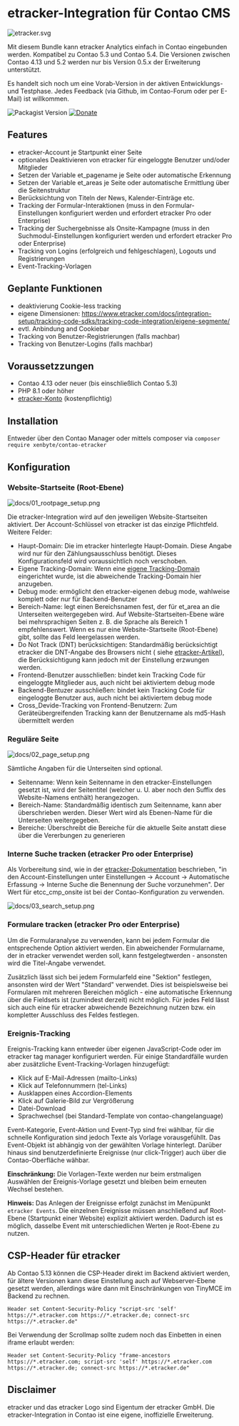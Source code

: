 # etracker-Integration für Contao CMS

![etracker.svg](etracker.svg)

Mit diesem Bundle kann etracker Analytics einfach in Contao eingebunden werden. Kompatibel zu Contao 5.3 und Contao 5.4.
Die Versionen zwischen Contao 4.13 und 5.2 werden nur bis Version 0.5.x der Erweiterung unterstützt.

Es handelt sich noch um eine Vorab-Version in der aktiven Entwicklungs- und Testphase. Jedes Feedback (via Github, im
Contao-Forum oder per E-Mail) ist willkommen.

![Packagist Version](https://img.shields.io/packagist/v/xenbyte/contao-etracker)
[![Donate](https://img.shields.io/badge/Donate-PayPal-blue.svg)](https://www.paypal.com/donate/?hosted_button_id=J425R728CYH9N)

## Features

* etracker-Account je Startpunkt einer Seite
* optionales Deaktivieren von etracker für eingeloggte Benutzer und/oder Mitglieder
* Setzen der Variable et_pagename je Seite oder automatische Erkennung
* Setzen der Variable et_areas je Seite oder automatische Ermittlung über die Seitenstruktur
* Berücksichtung von Titeln der News, Kalender-Einträge etc.
* Tracking der Formular-Interaktionen (muss in den Formular-Einstellungen konfiguriert werden und erfordert etracker Pro
  oder Enterprise)
* Tracking der Suchergebnisse als Onsite-Kampagne (muss in den Suchmodul-Einstellungen konfiguriert werden und erfordert
  etracker Pro oder Enterprise)
* Tracking von Logins (erfolgreich und fehlgeschlagen), Logouts und Registrierungen
* Event-Tracking-Vorlagen

## Geplante Funktionen

* deaktivierung Cookie-less tracking
* eigene Dimensionen: https://www.etracker.com/docs/integration-setup/tracking-code-sdks/tracking-code-integration/eigene-segmente/
* evtl. Anbindung and Cookiebar
* Tracking von Benutzer-Registrierungen (falls machbar)
* Tracking von Benutzer-Logins (falls machbar)

## Voraussetzzungen

* Contao 4.13 oder neuer (bis einschließlich Contao 5.3)
* PHP 8.1 oder höher
* [etracker-Konto](https://www.xenbyte.com/go-etracker) (kostenpflichtig)

## Installation

Entweder über den Contao Manager oder mittels composer via `composer require xenbyte/contao-etracker`

## Konfiguration

### Website-Startseite (Root-Ebene)

![docs/01_rootpage_setup.png](docs/01_rootpage_setup.png)

Die etracker-Integration wird auf den jeweiligen Website-Startseiten aktiviert. Der Account-Schlüssel von etracker ist
das einzige Pflichtfeld. Weitere Felder:

* Haupt-Domain: Die im etracker hinterlegte Haupt-Domain. Diese Angabe wird nur für den Zählungsausschluss benötigt.
  Dieses Konfigurationsfeld wird voraussichtlich noch verschoben.
* Eigene Tracking-Domain: Wenn
  eine [eigene Tracking-Domain](https://www.etracker.com/docs/integration-setup/tracking-code-sdks/eigene-tracking-domain-einrichten/)
  eingerichtet wurde, ist die abweichende Tracking-Domain hier anzugeben.
* Debug mode: ermöglicht den etracker-eigenen debug mode, wahlweise komplett oder nur für Backend-Benutzer
* Bereich-Name: legt einen Bereichsnamen fest, der für et_area an die Unterseiten weitergegeben wird. Auf
  Website-Startseiten-Ebene wäre bei mehrsprachigen Seiten z. B. die Sprache als Bereich 1 empfehlenswert. Wenn es nur
  eine Website-Startseite (Root-Ebene) gibt, sollte das Feld leergelassen werden.
* Do Not Track (DNT) berücksichtigen: Standardmäßig berücksichtigt etracker die DNT-Angabe des Browsers nicht (
  siehe [etracker-Artikel](https://www.etracker.com/tipp-der-woche-do-not-track/)), die Berücksichtigung kann jedoch mit
  der Einstellung erzwungen werden.
* Frontend-Benutzer ausschließen: bindet kein Tracking Code für eingeloggte Mitglieder aus, auch nicht bei aktiviertem
  debug mode
* Backend-Bentuzer ausschließen: bindet kein Tracking Code für eingeloggte Benutzer aus, auch nicht bei aktiviertem
  debug mode
* Cross_Devide-Tracking von Frontend-Benutzern: Zum Geräteübergreifenden Tracking kann der Benutzername als md5-Hash
  übermittelt werden

### Reguläre Seite

![docs/02_page_setup.png](docs/02_page_setup.png)

Sämtliche Angaben für die Unterseiten sind optional.

* Seitenname: Wenn kein Seitenname in den etracker-Einstellungen gesetzt ist, wird der Seitentitel (welcher u. U. aber
  noch den Suffix des Website-Namens enthält) herangezogen.
* Bereich-Name: Standardmäßig identisch zum Seitenname, kann aber überschrieben werden. Dieser Wert wird als Ebenen-Name
  für die Unterseiten weitergegeben.
* Bereiche: Überschreibt die Bereiche für die aktuelle Seite anstatt diese über die Vererbungen zu generieren

### Interne Suche tracken (etracker Pro oder Enterprise)

Als Vorbereitung sind, wie in
der [etracker-Dokumentation](https://www.etracker.com/docs/integration-setup/tracking-code-sdks/tracking-code-integration/onsite-kampagnen/)
beschrieben, "in den Account-Einstellungen unter Einstellungen → Account → Automatische Erfassung → Interne Suche die
Benennung der Suche vorzunehmen". Der Wert für etcc_cmp_onsite ist bei der Contao-Konfiguration zu verwenden.

![docs/03_search_setup.png](docs/03_search_setup.png)

### Formulare tracken (etracker Pro oder Enterprise)

Um die Formularanalyse zu verwenden, kann bei jedem Formular die entsprechende Option aktiviert werden. Ein abweichender
Formularname, der in etracker verwendet werden soll, kann festgelegtwerden - ansonsten wird die Titel-Angabe verwendet.

Zusätzlich lässt sich bei jedem Formularfeld eine "Sektion" festlegen, ansonsten wird der Wert "Standard" verwendet.
Dies ist beispielsweise bei Formularen mit mehreren Bereichen möglich - eine automatische Erkennung über die Fieldsets
ist (zumindest derzeit) nicht möglich. Für jedes Feld lässt sich auch eine für etracker abweichende Bezeichnung nutzen
bzw. ein kompletter Ausschluss des Feldes festlegen.

### Ereignis-Tracking

Ereignis-Tracking kann entweder über eigenen JavaScript-Code oder im etracker tag manager konfiguriert werden. Für
einige Standardfälle wurden aber zusätzliche Event-Tracking-Vorlagen hinzugefügt:

* Klick auf E-Mail-Adressen (mailto-Links)
* Klick auf Telefonnummern (tel-Links)
* Ausklappen eines Accordion-Elements
* Klick auf Galerie-Bild zur Vergrößerung
* Datei-Download
* Sprachwechsel (bei Standard-Template von contao-changelanguage)

Event-Kategorie, Event-Aktion und Event-Typ sind frei wählbar, für die schnelle Konfiguration sind jedoch Texte als
Vorlage vorausgefühllt. Das Event-Objekt ist abhängig von der gewählten Vorlage hinterlegt. Darüber hinaus sind
benutzerdefinierte Ereignisse (nur click-Trigger) auch über die Contao-Oberfläche wähbar.

**Einschränkung:** Die Vorlagen-Texte werden nur beim erstmaligen Auswählen der Ereignis-Vorlage gesetzt und bleiben
beim erneuten Wechsel bestehen.

**Hinweis:** Das Anlegen der Ereignisse erfolgt zunächst im Menüpunkt `etracker Events`. Die einzelnen Ereignisse müssen
anschließend auf Root-Ebene (Startpunkt einer Website) explizit aktiviert werden. Dadurch ist es möglich, dasselbe Event
mit unterschiedlichen Werten je Root-Ebene zu nutzen.

## CSP-Header für etracker

Ab Contao 5.13 können die CSP-Header direkt im Backend aktiviert werden, für ältere Versionen kann diese Einstellung
auch auf Webserver-Ebene gesetzt werden, allerdings wäre dann mit Einschränkungen von TinyMCE im Backend zu rechnen.

```
Header set Content-Security-Policy "script-src 'self' https://*.etracker.com https://*.etracker.de; connect-src https://*.etracker.de"
```

Bei Verwendung der Scrollmap sollte zudem noch das Einbetten in einen iframe erlaubt werden:

```
Header set Content-Security-Policy "frame-ancestors https://*.etracker.com; script-src 'self' https://*.etracker.com https://*.etracker.de; connect-src https://*.etracker.de"
```

## Disclaimer
etracker und das etracker Logo sind Eigentum der etracker GmbH. Die etracker-Integration in Contao ist eine eigene,
inoffizielle Erweiterung.
